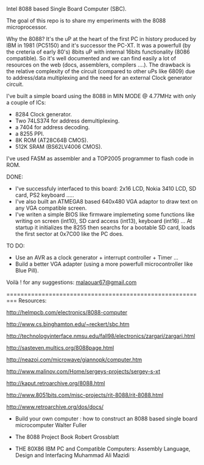 Intel 8088 based Single Board Computer (SBC).

The goal of this repo is to share my emperiments with the 8088 microprocessor.

Why the 8088?
It's the uP at the heart of the first PC in history produced by IBM in 1981 (PC5150) and it's successor the PC-XT.
It was a powerfull (by the creteria of early 80's) 8bits uP with internal 16bits functionality (8086 compatible).
So it's well documented and we can find easily a lot of resources on the web (docs, assemblers, compilers ....).
The drawback is the relative complexity of the circuit (compared to other uPs like 6809) due to address/data multiplexing and the need for an external Clock generator circuit.

I've built a simple board using the 8088 in MIN MODE @ 4.77MHz with only a couple of ICs:
   - 8284 Clock generator.
   - Two 74LS374 for address demultiplexing.
   - a 7404 for address decoding.
   - a 8255 PPI.
   - 8K ROM  (AT28C64B CMOS).
   - 512K SRAM  (BS62LV4006 CMOS). 

I've used FASM as assembler and a TOP2005 programmer to flash code in ROM.

DONE:   
- I've successfuly interfaced to this board: 2x16 LCD, Nokia 3410 LCD, SD card, PS2 keyboard .....
- I've also built an ATMEGA8 based 640x480 VGA adaptor to draw text on any VGA compatible screen.
- I've writen a simple BIOS like firmware implemeting some functions like writing on screen (int10), SD card access (int13), keyboard (int16) ...
 At startup it initializes the 8255 then searchs for a bootable SD card, loads the first sector at 0x7C00 like the PC does.

TO DO:
- Use an AVR as a clock generator + interrupt controller + Timer ...
- Build a better VGA adapter (using a more powerfull microcontroller like Blue Pill).

Voilà !
for any suggestions: malaouar67@gmail.com



=========================================================
Resources:

http://helmpcb.com/electronics/8088-computer

http://www.cs.binghamton.edu/~reckert/sbc.htm

http://technologyinterface.nmsu.edu/fall98/electronics/zargari/zargari.html

http://sasteven.multics.org/8088page.html

http://neazoi.com/microwave/giannopk/computer.htm

http://www.malinov.com/Home/sergeys-projects/sergey-s-xt

http://kaput.retroarchive.org/8088.html

http://www.8051bits.com/misc-projects/rit-8088/rit-8088.html

http://www.retroarchive.org/dos/docs/


* Build your own computer : how to construct an 8088 based single board microcomputer
	Walter Fuller

* The 8088 Project Book 
Robert Grossblatt

* THE 80X86 IBM PC and Compatible Computers: Assembly Language, Design and Interfacing 
Muhammad Ali Mazidi
